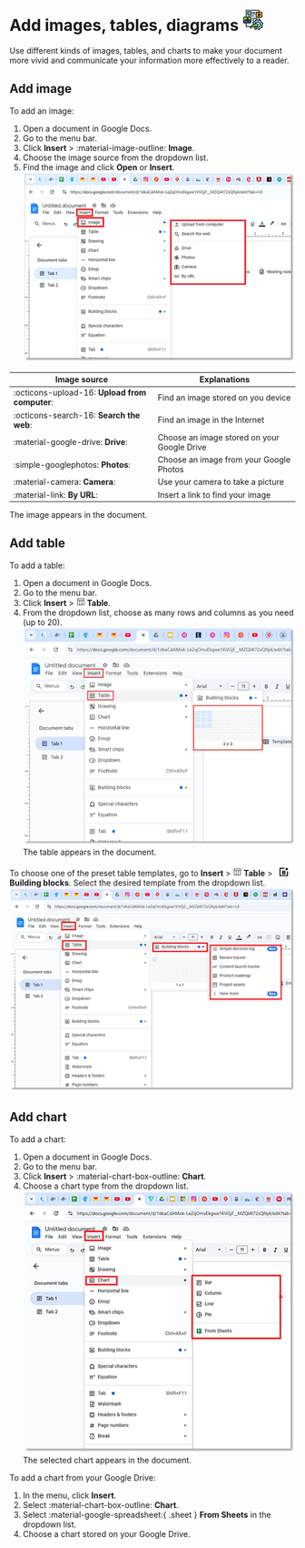 
# **Add images, tables, diagrams**          ![](img/add_content.png) 


Use different kinds of images, tables, and charts to make your document more vivid and communicate your information more effectively to a reader.

## **Add image**

To add an image:  

1. Open a document in Google Docs.  
2. Go to the menu bar.  
3. Click **Insert** > :material-image-outline: **Image**.  
4. Choose the image source from the dropdown list.  
5. Find the image and click **Open** or **Insert**.  
    ![](img/image.png)

|           **Image source**             |      **Explanations**                       |
| ---------------------------------------|---------------------------------------------|
|:octicons-upload-16: **Upload from computer**:|  	Find an image stored on you device|
|:octicons-search-16: **Search the web**:| 		    Find an image in the Internet|
|:material-google-drive: **Drive**:|				Choose an image stored on your Google Drive|
|:simple-googlephotos: **Photos**:| 				Choose an image from your Google Photos|
|:material-camera: **Camera**:|				Use your camera to take a picture|  
|:material-link:  **By URL**:|				Insert a link to find your image|  

The image appears in the document. 

## **Add table**

To add a table:  

1. Open a document in Google Docs.  
2. Go to the menu bar.  
3. Click **Insert** > ![](img/add_table.png) **Table**.
4. From the dropdown list, choose as many rows and columns as you need (up to 20).  
    ![](img/table.png)  
The table appears in the document.  

To choose one of the preset table templates, go to **Insert** > ![](img/add_table.png) **Table** > ![](img/blocks.png) **Building blocks**. Select the desired template from the dropdown list. 
    ![](img/template.png)

## **Add chart**

To add a chart:  

1. Open a document in Google Docs.  
2. Go to the menu bar.  
3. Click **Insert** > :material-chart-box-outline: **Chart**.  
4. Choose a chart type from the dropdown list.  
    ![](img/chart.png)  
The selected chart appears in the document.

To add a chart from your Google Drive:

1. In the menu, click **Insert**.   
2. Select :material-chart-box-outline: **Chart**.   
3. Select :material-google-spreadsheet:{ .sheet } **From Sheets** in the dropdown list.  
4. Choose a chart stored on your Google Drive.


